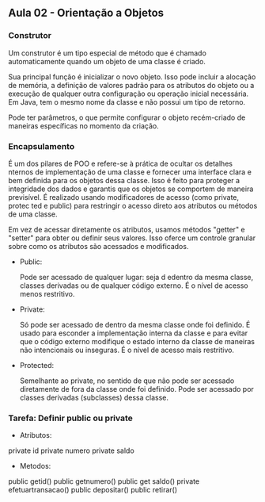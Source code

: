 <h2> Aula 02 - Orientação a Objetos </h2>

<h3> Construtor </h3>

Um construtor é um tipo especial de método que é chamado automaticamente quando um objeto de uma classe é criado.

Sua principal função é inicializar o novo objeto. Isso pode incluir a alocação de memória, a definição de valores padrão para os atributos do objeto ou a execução de qualquer outra configuração ou operação inicial necessária.
Em Java, tem o mesmo nome da classe e não possui um tipo de retorno.

Pode ter parâmetros, o que permite configurar o objeto recém-criado de maneiras específicas no momento da criação.

<h3> Encapsulamento </h3> 

É um dos pilares de POO e refere-se à prática de ocultar os detalhes nternos de implementação de uma classe e fornecer uma interface clara e bem definida para os objetos dessa classe.
Isso é feito para proteger a integridade dos dados e garantis que os objetos se comportem de maneira previsível.
É realizado usando modificadores de acesso (como private, protec ted e public) para restringir o acesso direto aos atributos ou métodos de uma classe.

Em vez de acessar diretamente os atributos, usamos métodos "getter" e "setter" para obter ou definir seus valores. Isso oferce um controle granular sobre como os atributos são acessados e modificados.

- Public:

	Pode ser acessado de qualquer lugar: seja d edentro da mesma classe, classes derivadas ou de qualquer código externo.
	É o nível de acesso menos restritivo.

- Private:

	Só pode ser acessado de dentro da mesma classe onde foi definido.
	É usado para esconder a implementação interna da classe e para evitar que o código externo modifique o estado interno da classe de maneiras não intencionais ou inseguras.
	É o nível de acesso mais restritivo.

- Protected:

	Semelhante ao private, no sentido de que não pode ser acessado diretamente de fora da classe onde foi definido.
	Pode ser acessado por classes derivadas (subclasses) dessa classe.

<h3> Tarefa: Definir public ou private </h3>

- Atributos:

private id 
private numero 
private saldo

- Metodos:

public getid()
public getnumero()
public get saldo()
private efetuartransacao()
public depositar()
public retirar()
